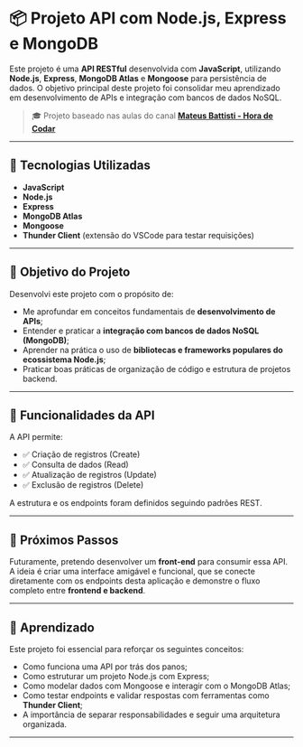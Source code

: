 # 📦 Projeto API com Node.js, Express e MongoDB

Este projeto é uma **API RESTful** desenvolvida com **JavaScript**, utilizando **Node.js**, **Express**, **MongoDB Atlas** e **Mongoose** para persistência de dados. O objetivo principal deste projeto foi consolidar meu aprendizado em desenvolvimento de APIs e integração com bancos de dados NoSQL.

> 🎓 Projeto baseado nas aulas do canal [**Mateus Battisti - Hora de Codar**](https://youtu.be/anMK76I2dUA?si=nOae_VqOW0V8tyA3)

---

## 🚀 Tecnologias Utilizadas

- **JavaScript**
- **Node.js**
- **Express**
- **MongoDB Atlas**
- **Mongoose**
- **Thunder Client** (extensão do VSCode para testar requisições)

---

## 🎯 Objetivo do Projeto

Desenvolvi este projeto com o propósito de:

- Me aprofundar em conceitos fundamentais de **desenvolvimento de APIs**;
- Entender e praticar a **integração com bancos de dados NoSQL (MongoDB)**;
- Aprender na prática o uso de **bibliotecas e frameworks populares do ecossistema Node.js**;
- Praticar boas práticas de organização de código e estrutura de projetos backend.

---

## 📡 Funcionalidades da API

A API permite:

- ✅ Criação de registros (Create)
- ✅ Consulta de dados (Read)
- ✅ Atualização de registros (Update)
- ✅ Exclusão de registros (Delete)

A estrutura e os endpoints foram definidos seguindo padrões REST.

---

## 🔮 Próximos Passos

Futuramente, pretendo desenvolver um **front-end** para consumir essa API. A ideia é criar uma interface amigável e funcional, que se conecte diretamente com os endpoints desta aplicação e demonstre o fluxo completo entre **frontend e backend**.

---

## 🧠 Aprendizado

Este projeto foi essencial para reforçar os seguintes conceitos:

- Como funciona uma API por trás dos panos;
- Como estruturar um projeto Node.js com Express;
- Como modelar dados com Mongoose e interagir com o MongoDB Atlas;
- Como testar endpoints e validar respostas com ferramentas como **Thunder Client**;
- A importância de separar responsabilidades e seguir uma arquitetura organizada.

---

